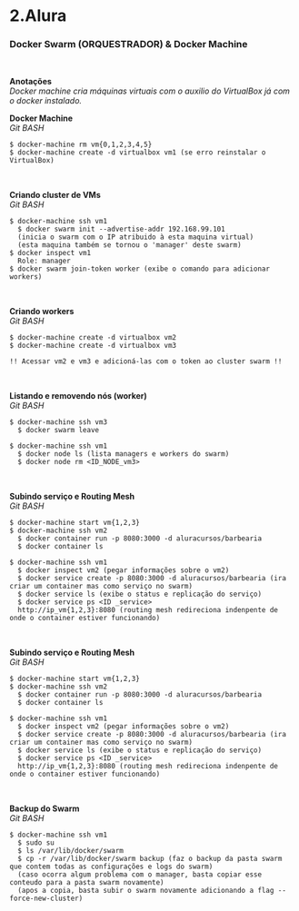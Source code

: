 # 2.Alura

### Docker Swarm (ORQUESTRADOR) & Docker Machine
<br />

**Anotações**<br>
    *Docker machine cria máquinas virtuais com o auxilio do VirtualBox já com o docker instalado.*
<br />

**Docker Machine**<br>
*Git BASH*
```
$ docker-machine rm vm{0,1,2,3,4,5}
$ docker-machine create -d virtualbox vm1 (se erro reinstalar o VirtualBox)
```
<br />

**Criando cluster de VMs**<br>
*Git BASH*
```
$ docker-machine ssh vm1
  $ docker swarm init --advertise-addr 192.168.99.101 
  (inicia o swarm com o IP atribuido à esta maquina virtual)
  (esta maquina também se tornou o 'manager' deste swarm)
$ docker inspect vm1
  Role: manager
$ docker swarm join-token worker (exibe o comando para adicionar workers)
```
<br />

**Criando workers**<br>
*Git BASH*
```
$ docker-machine create -d virtualbox vm2
$ docker-machine create -d virtualbox vm3

!! Acessar vm2 e vm3 e adicioná-las com o token ao cluster swarm !!
```
<br />

**Listando e removendo nós (worker)**<br>
*Git BASH*
```
$ docker-machine ssh vm3
  $ docker swarm leave

$ docker-machine ssh vm1
  $ docker node ls (lista managers e workers do swarm)
  $ docker node rm <ID_NODE_vm3>
```
<br />

**Subindo serviço e Routing Mesh**<br>
*Git BASH*
```
$ docker-machine start vm{1,2,3}
$ docker-machine ssh vm2
  $ docker container run -p 8080:3000 -d aluracursos/barbearia
  $ docker container ls

$ docker-machine ssh vm1
  $ docker inspect vm2 (pegar informações sobre o vm2)
  $ docker service create -p 8080:3000 -d aluracursos/barbearia (ira criar um container mas como serviço no swarm)
  $ docker service ls (exibe o status e replicação do serviço)
  $ docker service ps <ID _service>
  http://ip_vm{1,2,3}:8080 (routing mesh redireciona indenpente de onde o container estiver funcionando)
```
<br />

**Subindo serviço e Routing Mesh**<br>
*Git BASH*
```
$ docker-machine start vm{1,2,3}
$ docker-machine ssh vm2
  $ docker container run -p 8080:3000 -d aluracursos/barbearia
  $ docker container ls

$ docker-machine ssh vm1
  $ docker inspect vm2 (pegar informações sobre o vm2)
  $ docker service create -p 8080:3000 -d aluracursos/barbearia (ira criar um container mas como serviço no swarm)
  $ docker service ls (exibe o status e replicação do serviço)
  $ docker service ps <ID _service>
  http://ip_vm{1,2,3}:8080 (routing mesh redireciona indenpente de onde o container estiver funcionando)
```
<br />

**Backup do Swarm**<br>
*Git BASH*
```
$ docker-machine ssh vm1
  $ sudo su
  $ ls /var/lib/docker/swarm
  $ cp -r /var/lib/docker/swarm backup (faz o backup da pasta swarm que contem todas as configurações e logs do swarm)
  (caso ocorra algum problema com o manager, basta copiar esse conteudo para a pasta swarm novamente)
  (apos a copia, basta subir o swarm novamente adicionando a flag --force-new-cluster)
```
<br />